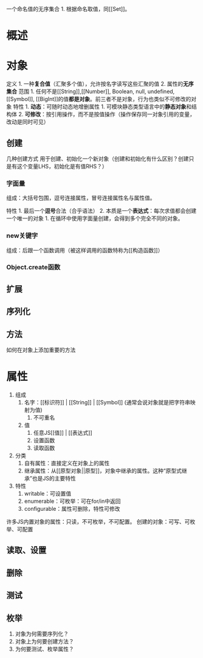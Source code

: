一个命名值的无序集合
	1. 根据命名取值，同[[Set]]。

# 概述

# 对象
定义
	1. 一种**复合值**（汇聚多个值），允许按名字读写这些汇聚的值
	2. 属性的**无序集合**
范围
	1. 任何不是[[String]],[[Number]], Boolean, null, undefined, [[Symbol]], [[BigInt]]的值**都是对象**。前三者不是对象，行为也类似不可修改的对象
特性
	1. **动态**：可随时动态地增删属性
		1. 可模块静态类型语言中的**静态对象**和结构体
	2. **可修改**：按引用操作，而不是按值操作（操作保存同一对象引用的变量，改动是同时可见）
## 创建
几种创建方式
用于创建、初始化一个新对象（创建和初始化有什么区别？创建只是有这个变量LHS，初始化是有值RHS？）
### 字面量
组成：大括号包围，逗号连接属性，冒号连接属性名与属性值。

特性
	1. 最后一个**逗号**合法（合乎语法）
	2. 本质是一个**表达式**：每次求值都会创建一个唯一的对象
		1. 在循环中使用字面量创建，会得到多个完全不同的对象。
### new关键字

组成：后跟一个函数调用（被这样调用的函数特称为[[构造函数]]）
### Object.create函数
## 扩展
## 序列化
## 方法
如何在对象上添加重要的方法

# 属性
1. 组成
	1. 名字：[[标识符]] | [[String]] | [[Symbol]] (通常会说对象就是把字符串映射为值)
		1. 不可重名
	2. 值
		1. 任意JS[[值]] | [[表达式]] 
		2. 设置函数
		3. 读取函数
2. 分类
	1. 自有属性：直接定义在对象上的属性
	2. 继承属性：从[[原型对象||原型]]，对象中继承的属性。这种“原型式继承”也是JS的主要特性
3. 特性
	1. writable：可设置值
	2. enumerable：可枚举：可在for/in中返回
	3. configurable：属性可删除，特性可修改

许多JS内置对象的属性：只读，不可枚举，不可配置。
创建的对象：可写、可枚举、可配置
## 读取、设置

## 删除
## 测试
## 枚举

1. 对象为何需要序列化？
2. 对象上为何要创建方法？
3. 为何要测试、枚举属性？